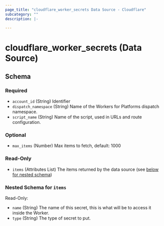 ```yaml
---
page_title: "cloudflare_worker_secrets Data Source - Cloudflare"
subcategory: ""
description: |-
  
---
```


# cloudflare_worker_secrets (Data Source)




<!-- schema generated by tfplugindocs -->
## Schema

### Required

- `account_id` (String) Identifier
- `dispatch_namespace` (String) Name of the Workers for Platforms dispatch namespace.
- `script_name` (String) Name of the script, used in URLs and route configuration.

### Optional

- `max_items` (Number) Max items to fetch, default: 1000

### Read-Only

- `items` (Attributes List) The items returned by the data source (see [below for nested schema](#nestedatt--items))

<a id="nestedatt--items"></a>
### Nested Schema for `items`

Read-Only:

- `name` (String) The name of this secret, this is what will be to access it inside the Worker.
- `type` (String) The type of secret to put.


